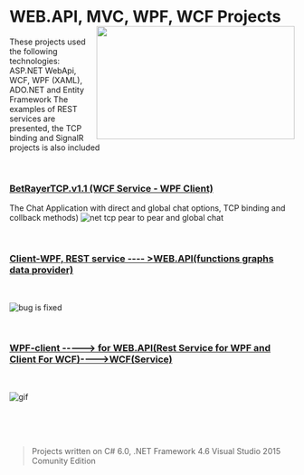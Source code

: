 # WEB.API, MVC, WPF, WCF Projects  <img src="https://cloud.githubusercontent.com/assets/24522089/26234761/122e8cc2-3c78-11e7-9d54-434589852706.jpg" align="right" width="350px" height="200px" /> 

These projects used the following technologies: ASP.NET WebApi, WCF, WPF (XAML), ADO.NET and Entity Framework
The examples of REST services are presented, the TCP binding and SignalR projects is also included

<br/>

### [BetRayerTCP.v1.1 (WCF Service - WPF Client)](https://github.com/tigranv/WCF_WEB_API-_MVC_WPF/tree/master/BetRayerChatTCP.v1.1)

The Chat Application with direct and global chat options, TCP binding and collback methods)
![net tcp pear to pear and global chat](https://cloud.githubusercontent.com/assets/24522089/25782649/22f6e692-3360-11e7-8115-ed3912c4cdc4.gif)

<br>

### [Client-WPF, REST service ---- >WEB.API(functions graphs data provider)](https://github.com/tigranv/WCF_WEB_API-_MVC_WPF/tree/master/API%20For%20Graphics%20Plotting)

<br>

![bug is fixed](https://cloud.githubusercontent.com/assets/24522089/25308291/f40e6a98-27c1-11e7-9d40-bb4f4661dbea.PNG)

<br>

### [WPF-client -----> for WEB.API(Rest Service for WPF and Client For WCF)---->WCF(Service)](https://github.com/tigranv/WCF_WEB_API-_MVC_WPF/tree/master/WPF_API_WCF_CRUD_For_Directory)

<br>

![gif](https://cloud.githubusercontent.com/assets/24522089/25515062/f6dc9210-2bf2-11e7-9e3d-00f7a9b7422d.gif)


<br>
<br>
<br>

> Projects written on C# 6.0, .NET Framework 4.6 Visual Studio 2015 Comunity Edition
